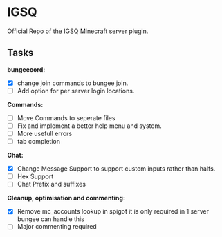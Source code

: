# IGSQ
Official Repo of the IGSQ Minecraft server plugin.

## Tasks

**bungeecord:**
- [x] change join commands to bungee join.
- [ ] Add option for per server login locations.

**Commands:**
- [ ] Move Commands to seperate files
- [ ] Fix and implement a better help menu and system.
- [ ] More usefull errors
- [ ] tab completion

**Chat:**
- [x] Change Message Support to support custom inputs rather than halfs.
- [ ] Hex Support
- [ ] Chat Prefix and suffixes

**Cleanup, optimisation and commenting:**
- [x] Remove mc_accounts lookup in spigot it is only required in 1 server bungee can handle this
- [ ] Major commenting required
